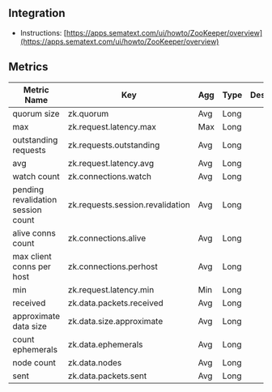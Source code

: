 ## Integration

- Instructions: [https://apps.sematext.com/ui/howto/ZooKeeper/overview](https://apps.sematext.com/ui/howto/ZooKeeper/overview)

## Metrics

Metric Name | Key | Agg | Type | Description
--- | --- | --- | --- | ---
quorum size | zk.quorum | Avg | Long | 
max | zk.request.latency.max | Max | Long | 
outstanding requests | zk.requests.outstanding | Avg | Long | 
avg | zk.request.latency.avg | Avg | Long | 
watch count | zk.connections.watch | Avg | Long | 
pending revalidation session count | zk.requests.session.revalidation | Avg | Long | 
alive conns count | zk.connections.alive | Avg | Long | 
max client conns per host | zk.connections.perhost | Avg | Long | 
min | zk.request.latency.min | Min | Long | 
received | zk.data.packets.received | Avg | Long | 
approximate data size | zk.data.size.approximate | Avg | Long | 
count ephemerals | zk.data.ephemerals | Avg | Long | 
node count | zk.data.nodes | Avg | Long | 
sent | zk.data.packets.sent | Avg | Long | 
